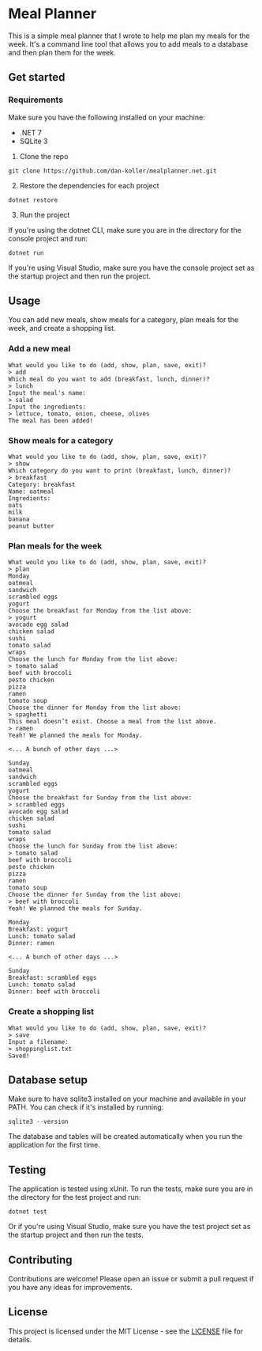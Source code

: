 # Meal Planner

This is a simple meal planner that I wrote to help me plan my meals for the week. It's a command line tool that
allows you to add meals to a database and then plan them for the week.

## Get started

### Requirements

Make sure you have the following installed on your machine:

-   .NET 7
-   SQLite 3

1. Clone the repo

```shell
git clone https://github.com/dan-koller/mealplanner.net.git
```

2. Restore the dependencies for each project

```shell
dotnet restore
```

3. Run the project

If you're using the dotnet CLI, make sure you are in the directory for the console project and run:

```shell
dotnet run
```

If you're using Visual Studio, make sure you have the console project set as the startup project and then run the
project.

## Usage

You can add new meals, show meals for a category, plan meals for the week, and create a shopping list.

### Add a new meal

```shell
What would you like to do (add, show, plan, save, exit)?
> add
Which meal do you want to add (breakfast, lunch, dinner)?
> lunch
Input the meal's name:
> salad
Input the ingredients:
> lettuce, tomato, onion, cheese, olives
The meal has been added!
```

### Show meals for a category

```shell
What would you like to do (add, show, plan, save, exit)?
> show
Which category do you want to print (breakfast, lunch, dinner)?
> breakfast
Category: breakfast
Name: oatmeal
Ingredients:
oats
milk
banana
peanut butter
```

### Plan meals for the week

```shell
What would you like to do (add, show, plan, save, exit)?
> plan
Monday
oatmeal
sandwich
scrambled eggs
yogurt
Choose the breakfast for Monday from the list above:
> yogurt
avocado egg salad
chicken salad
sushi
tomato salad
wraps
Choose the lunch for Monday from the list above:
> tomato salad
beef with broccoli
pesto chicken
pizza
ramen
tomato soup
Choose the dinner for Monday from the list above:
> spaghetti
This meal doesn’t exist. Choose a meal from the list above.
> ramen
Yeah! We planned the meals for Monday.

<... A bunch of other days ...>

Sunday
oatmeal
sandwich
scrambled eggs
yogurt
Choose the breakfast for Sunday from the list above:
> scrambled eggs
avocado egg salad
chicken salad
sushi
tomato salad
wraps
Choose the lunch for Sunday from the list above:
> tomato salad
beef with broccoli
pesto chicken
pizza
ramen
tomato soup
Choose the dinner for Sunday from the list above:
> beef with broccoli
Yeah! We planned the meals for Sunday.

Monday
Breakfast: yogurt
Lunch: tomato salad
Dinner: ramen

<... A bunch of other days ...>

Sunday
Breakfast: scrambled eggs
Lunch: tomato salad
Dinner: beef with broccoli
```

### Create a shopping list

```shell
What would you like to do (add, show, plan, save, exit)?
> save
Input a filename:
> shoppinglist.txt
Saved!
```

## Database setup

Make sure to have sqlite3 installed on your machine and available in your PATH. You can check if it's installed by
running:

```shell
sqlite3 --version
```

The database and tables will be created automatically when you run the application for the first time.

## Testing

The application is tested using xUnit. To run the tests, make sure you are in the directory for the test project and run:

```shell
dotnet test
```

Or if you're using Visual Studio, make sure you have the test project set as the startup project and then run the tests.

## Contributing

Contributions are welcome! Please open an issue or submit a pull request if you have any ideas for improvements.

## License

This project is licensed under the MIT License - see the [LICENSE](LICENSE) file for details.
